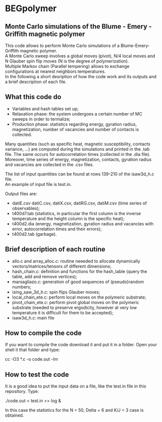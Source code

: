 # BEGpolymer
## Monte Carlo simulations of the Blume - Emery - Griffith magnetic polymer  

This code allows to perform Monte Carlo simulations of a Blume-Emery-Griffith magnetic polymer.  
A Monte Carlo sweep involves a global moves (pivot), N/4 local moves and N Glauber spin flip moves (N is the degree of polymerization).   
Multiple Markov chain (Parallel tempering) allows to exchange configurations at nearest neighbors temperatures.  
In the following a short desription of how the code work and its outputs and a brief description of each file.

## What this code do

- Variables and hash tables set up;
- Relaxation phase: the system undergoes a certain number of MC sweeps in order to termalize;
- Production phase: statistics regarding energy, gyration radius, magnetization, number of vacancies and number of contacts is collected.

Many quantities (such as specific heat, magnetic susceptibility, contacts variance, ...) are computed during the simulations and printed in the .tab file. 
The same occurs for autocorrelation times (collected in the .dia file). Moreover, time series of energy, magnetization, contacts, gyration radius and vacancies are collected in the .csv files. 

The list of input quantities can be found at rows 139-210 of the isaw3d_h.c file.  
An example of input file is test.in.

Output files are:

- datiE.csv datiC.csv, datiX.csv, datiRG.csv, datiM.csv (time series of observables);
- t400d7.tab (statistics, in particular the first column is the inverse temperature and the height column is the specific heat);
- t400d2.dia (energy, magnetization, gyration radius and vacancies with error, autocorrelation times and their errors);
- t400d2.tab (garbage).

## Brief description of each routine

- allo.c and array_alloc.c: routine neeeded to allocate dynamically vectors/matrices/tensors of different dimensions;
- hash_chain.c: definition and functions for the hash_table (query the table, add and remove vertices);
- marsagliazo.c: generation of good sequences of (pseudo)random numbers;
- ising_saw_3d_h.c: spin flips Glauber moves;
- local_chain_ete.c: perform local moves on the polymeric substrate;
- pivot_chain_ete.c: perform pivot global moves on the polymeric substrate (needed to preserve ergodicity, however at very low temperature it is difficult for them to be accepted);
- isaw3d_h.c: main file

## How to compile the code

If you want to compile the code download it and put it in a folder. Open your shell it that folder and type:

cc -O3 *.c -o code.out -lm

## How to test the code

It is a good idea to put the input data on a file, like the test.in file in this repository. Type:

./code.out < test.in >> log &

In this case the statistics for the N = 50, Delta = 6 and K/J = 3 case is obtained. 













